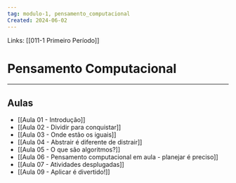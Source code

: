 ```yaml
---
tag: modulo-1, pensamento_computacional
Created: 2024-06-02
---
```

Links: [[011-1 Primeiro Período]] 

# Pensamento Computacional
---
## Aulas
- [[Aula 01 - Introdução]]
- [[Aula 02 - Dividir para conquistar]]
- [[Aula 03 - Onde estão os iguais]]
- [[Aula 04 - Abstrair é diferente de distrair]]
-  [[Aula 05 - O que são algoritmos?]]
- [[Aula 06 - Pensamento computacional em aula - planejar é preciso]]
- [[Aula 07 - Atividades desplugadas]]
- [[Aula 09 - Aplicar é divertido!]]
